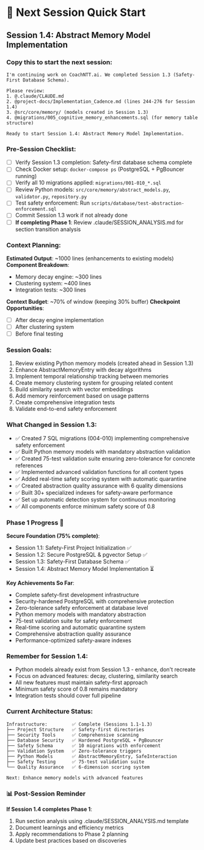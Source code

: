 # 🚀 Next Session Quick Start

## Session 1.4: Abstract Memory Model Implementation

### Copy this to start the next session:
```
I'm continuing work on CoachNTT.ai. We completed Session 1.3 (Safety-First Database Schema).

Please review:
1. @.claude/CLAUDE.md
2. @project-docs/Implementation_Cadence.md (lines 244-276 for Session 1.4)
3. @src/core/memory/ (models created in Session 1.3)
4. @migrations/005_cognitive_memory_enhancements.sql (for memory table structure)

Ready to start Session 1.4: Abstract Memory Model Implementation.
```

### Pre-Session Checklist:
- [ ] Verify Session 1.3 completion: Safety-first database schema complete
- [ ] Check Docker setup: `docker-compose ps` (PostgreSQL + PgBouncer running)
- [ ] Verify all 10 migrations applied: `migrations/001-010_*.sql`
- [ ] Review Python models: `src/core/memory/abstract_models.py`, `validator.py`, `repository.py`
- [ ] Test safety enforcement: Run `scripts/database/test-abstraction-enforcement.sql`
- [ ] Commit Session 1.3 work if not already done
- [ ] **If completing Phase 1**: Review .claude/SESSION_ANALYSIS.md for section transition analysis

### Context Planning:
**Estimated Output**: ~1000 lines (enhancements to existing models)
**Component Breakdown**:
- Memory decay engine: ~300 lines
- Clustering system: ~400 lines
- Integration tests: ~300 lines

**Context Budget**: ~70% of window (keeping 30% buffer)
**Checkpoint Opportunities**:
- [ ] After decay engine implementation
- [ ] After clustering system
- [ ] Before final testing

### Session Goals:
1. Review existing Python memory models (created ahead in Session 1.3)
2. Enhance AbstractMemoryEntry with decay algorithms
3. Implement temporal relationship tracking between memories
4. Create memory clustering system for grouping related content
5. Build similarity search with vector embeddings
6. Add memory reinforcement based on usage patterns
7. Create comprehensive integration tests
8. Validate end-to-end safety enforcement

### What Changed in Session 1.3:
- ✅ Created 7 SQL migrations (004-010) implementing comprehensive safety enforcement
- ✅ Built Python memory models with mandatory abstraction validation
- ✅ Created 75-test validation suite ensuring zero-tolerance for concrete references
- ✅ Implemented advanced validation functions for all content types
- ✅ Added real-time safety scoring system with automatic quarantine
- ✅ Created abstraction quality assurance with 6 quality dimensions
- ✅ Built 30+ specialized indexes for safety-aware performance
- ✅ Set up automatic detection system for continuous monitoring
- ✅ All components enforce minimum safety score of 0.8

### Phase 1 Progress 🚀
**Secure Foundation (75% complete)**:
- Session 1.1: Safety-First Project Initialization ✅
- Session 1.2: Secure PostgreSQL & pgvector Setup ✅
- Session 1.3: Safety-First Database Schema ✅
- Session 1.4: Abstract Memory Model Implementation ⏳

**Key Achievements So Far**:
- Complete safety-first development infrastructure
- Security-hardened PostgreSQL with comprehensive protection
- Zero-tolerance safety enforcement at database level
- Python memory models with mandatory abstraction
- 75-test validation suite for safety enforcement
- Real-time scoring and automatic quarantine system
- Comprehensive abstraction quality assurance
- Performance-optimized safety-aware indexes

### Remember for Session 1.4:
- Python models already exist from Session 1.3 - enhance, don't recreate
- Focus on advanced features: decay, clustering, similarity search
- All new features must maintain safety-first approach
- Minimum safety score of 0.8 remains mandatory
- Integration tests should cover full pipeline

### Current Architecture Status:
```
Infrastructure:         ✅ Complete (Sessions 1.1-1.3)
├── Project Structure   ✅ Safety-first directories
├── Security Tools      ✅ Comprehensive scanning
├── Database Security   ✅ Hardened PostgreSQL + PgBouncer
├── Safety Schema       ✅ 10 migrations with enforcement
├── Validation System   ✅ Zero-tolerance triggers
├── Python Models       ✅ AbstractMemoryEntry, SafeInteraction
├── Safety Testing      ✅ 75-test validation suite
└── Quality Assurance   ✅ 6-dimension scoring system

Next: Enhance memory models with advanced features
```

### 📊 Post-Session Reminder
**If Session 1.4 completes Phase 1**:
1. Run section analysis using .claude/SESSION_ANALYSIS.md template
2. Document learnings and efficiency metrics
3. Apply recommendations to Phase 2 planning
4. Update best practices based on discoveries